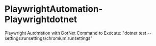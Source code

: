 # PlaywrightAutomation-Playwrightdotnet
Playwright Automation with DotNet
Command to Execute: "dotnet test --settings:runsettings/chromium.runsettings"
